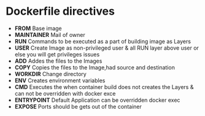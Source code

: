 # Dockerfile directives
* **FROM**       Base image
* **MAINTAINER** Mail of owner
* **RUN**        Commands to be executed as a part of building image as Layers
* **USER**       Create Image as non-privileged user & all RUN layer above user or else you will get privileges issues
* **ADD**        Addes the files to the Images
* **COPY**       Copies the files to the Image,had source and destination 
* **WORKDIR**    Change directory
* **ENV**        Creates environment variables
* **CMD**        Executes the when container build does not creates the Layers & can not be overridden with docker exce
* **ENTRYPOINT** Default Application can be overridden docker exec
* **EXPOSE**     Ports should be gets out of the container

